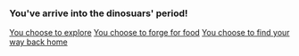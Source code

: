 ### You've arrive into the dinosuars' period!

[You choose to explore](explore.md)
[You choose to forge for food](forge.md)
[You choose to find your way back home](return.md)